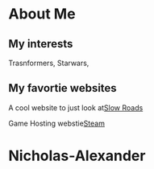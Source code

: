 # About Me
## My interests
Trasnformers, Starwars, 
## My favortie websites
A cool website to just look at[Slow Roads](https://slowroads.io/)

 Game Hosting webstie[Steam](https://store.steampowered.com/)
# Nicholas-Alexander